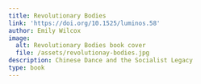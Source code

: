 ```yaml
---
title: Revolutionary Bodies
link: 'https://doi.org/10.1525/luminos.58'
author: Emily Wilcox
image:
  alt: Revolutionary Bodies book cover
  file: /assets/revolutionay-bodies.jpg
description: Chinese Dance and the Socialist Legacy
type: book
---
```


